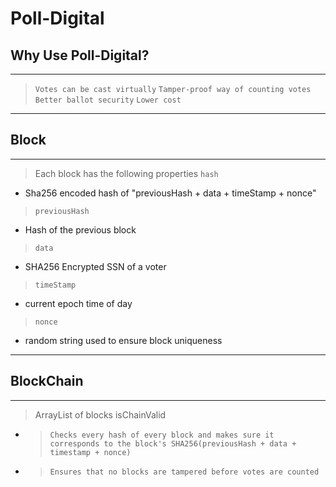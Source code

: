 # Poll-Digital
## Why Use Poll-Digital? 
---
> `Votes can be cast virtually`
> `Tamper-proof way of counting votes`
> `Better ballot security`
> `Lower cost`
---
## Block 
---
> Each block has the following properties
> `hash` 
  - Sha256 encoded hash of "previousHash + data + timeStamp + nonce"
> `previousHash` 
  - Hash of the previous block
> `data`
 - SHA256 Encrypted SSN of a voter
> `timeStamp`
 - current epoch time of day
> `nonce`
- random string used to ensure block uniqueness
---
## BlockChain
---
> ArrayList of blocks 
> isChainValid 
- > `Checks every hash of every block and makes sure it corresponds to the block's SHA256(previousHash + data + timestamp + nonce)`
- > `Ensures that no blocks are tampered before votes are counted` 
